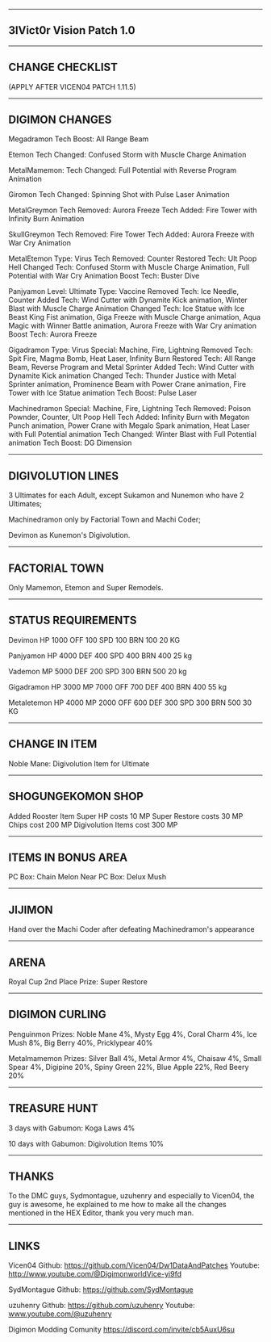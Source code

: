 ---------------------
3lVict0r Vision Patch 1.0
---------------------

------------------------
CHANGE CHECKLIST
-----------------------

(APPLY AFTER VICEN04 PATCH 1.11.5)

---------------------
DIGIMON CHANGES
---------------------

Megadramon
Tech Boost: All Range Beam

Etemon
Tech Changed: Confused Storm with Muscle Charge Animation

MetalMamemon:
Tech Changed: Full Potential with Reverse Program Animation

Giromon
Tech Changed: Spinning Shot with Pulse Laser Animation

MetalGreymon
Tech Removed: Aurora Freeze
Tech Added: Fire Tower with Infinity Burn Animation

SkullGreymon
Tech Removed: Fire Tower
Tech Added: Aurora Freeze with War Cry Animation

MetalEtemon
Type: Virus
Tech Removed: Counter
Restored Tech: Ult Poop Hell
Changed Tech: Confused Storm with Muscle Charge Animation, Full Potential with War Cry Animation
Boost Tech: Buster Dive

Panjyamon
Level: Ultimate
Type: Vaccine
Removed Tech: Ice Needle, Counter
Added Tech: Wind Cutter with Dynamite Kick animation, Winter Blast with Muscle Charge Animation
Changed Tech: Ice Statue with Ice Beast King Fist animation, Giga Freeze with Muscle Charge animation, Aqua Magic with Winner Battle animation, Aurora Freeze with War Cry animation
Boost Tech: Aurora Freeze

Gigadramon
Type: Virus
Special: Machine, Fire, Lightning
Removed Tech: Spit Fire, Magma Bomb, Heat Laser, Infinity Burn
Restored Tech: All Range Beam, Reverse Program and Metal Sprinter
Added Tech: Wind Cutter with Dynamite Kick animation
Changed Tech: Thunder Justice with Metal Sprinter animation, Prominence Beam with Power Crane animation, Fire Tower with Ice Statue animation
Tech Boost: Pulse Laser

Machinedramon
Special: Machine, Fire, Lightning
Tech Removed: Poison Pownder, Counter, Ult Poop Hell
Tech Added: Infinity Burn with Megaton Punch animation, Power Crane with Megalo Spark animation, Heat Laser with Full Potential animation
Tech Changed: Winter Blast with Full Potential animation
Tech Boost: DG Dimension

----------------------
DIGIVOLUTION LINES
----------------------

3 Ultimates for each Adult, except Sukamon and Nunemon who have 2 Ultimates;

Machinedramon only by Factorial Town and Machi Coder;

Devimon as Kunemon's Digivolution.

--------------
FACTORIAL TOWN
--------------

Only Mamemon, Etemon and Super Remodels.

-------------------- 
STATUS REQUIREMENTS 
-------------------- 
Devimon 
HP 1000 
OFF 100 
SPD 100 
BRN 100 
20 KG 

Panjyamon 
HP 4000 
DEF 400 
SPD 400 
BRN 400 
25 kg 

Vademon 
MP 5000 
DEF 200 
SPD 300 
BRN 500 
20 kg 

Gigadramon 
HP 3000 
MP 7000 
OFF 700 
DEF 400 
BRN 400 
55 kg 

Metaletemon 
HP 4000 
MP 2000 
OFF 600 
DEF 300 
SPD 300 
BRN 500 
30 KG 


-------------- 
CHANGE IN ITEM
--------------

Noble Mane: Digivolution Item for Ultimate

---------------------
SHOGUNGEKOMON SHOP
---------------------

Added Rooster Item
Super HP costs 10 MP
Super Restore costs 30 MP
Chips cost 200 MP
Digivolution Items cost 300 MP

-------------------
ITEMS IN BONUS AREA
-------------------

PC Box: Chain Melon
Near PC Box: Delux Mush

-------
JIJIMON
-------

Hand over the Machi Coder after defeating Machinedramon's appearance

-----
ARENA
-----

Royal Cup 2nd Place Prize: Super Restore

---------------
DIGIMON CURLING
---------------

Penguinmon Prizes: Noble Mane 4%, Mysty Egg 4%, Coral Charm 4%, Ice Mush 8%, Big Berry 40%, Pricklypear 40%

Metalmamemon Prizes: Silver Ball 4%, Metal Armor 4%, Chaisaw 4%, Small Spear 4%, Digipine 20%, Spiny Green 22%, Blue Apple 22%, Red Beery 20%

-------------
TREASURE HUNT
-------------

3 days with Gabumon: Koga Laws 4%

10 days with Gabumon: Digivolution Items 10%

--------------
THANKS
--------------

To the DMC guys, Sydmontague, uzuhenry and especially to Vicen04, the guy is awesome, he explained to me how to make all the changes mentioned in the HEX Editor, thank you very much man.


-----
LINKS
-----

Vicen04 
Github: https://github.com/Vicen04/Dw1DataAndPatches
Youtube: http://www.youtube.com/@DigimonworldVice-yi9fd

SydMontague
Github: https://github.com/SydMontague

uzuhenry
Github: https://github.com/uzuhenry
Youtube: www.youtube.com/@uzuhenry

Digimon Modding Comunity
https://discord.com/invite/cb5AuxU6su
